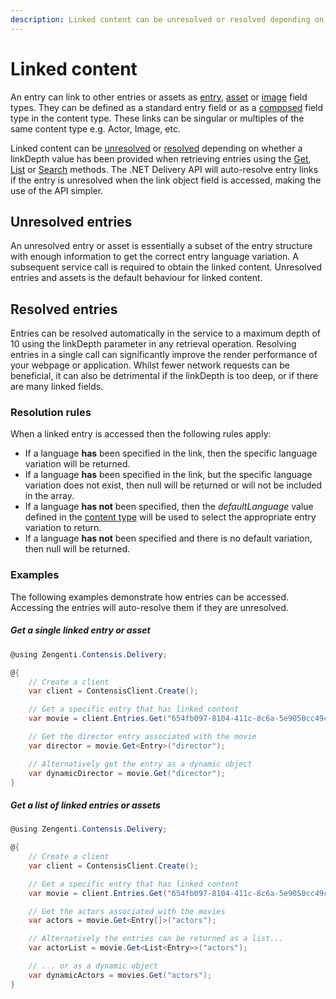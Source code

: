 ```yaml
---
description: Linked content can be unresolved or resolved depending on whether a linkDepth value has been provided when retrieving entries using the Get, List or Search methods.
---
```

# Linked content

An entry can link to other entries or assets as [entry](/model/entry.md), [asset](/model/asset.md) or [image](/model/image.md) field types. They can be defined as a standard entry field or as a [composed](/model/composed.md) field type in the content type. These links can be singular or multiples of the same content type e.g. Actor, Image, etc.

Linked content can be [unresolved](#unresolved-entries) or [resolved](#resolved-entries) depending on whether a linkDepth value has been provided when retrieving entries using the [Get](/key-concepts/entry-get.md), [List](/key-concepts/entries-list.md) or [Search](/search/entry-search.md) methods. The .NET Delivery API will auto-resolve entry links if the entry is unresolved when the link object field is accessed, making the use of the API simpler.

## Unresolved entries

An unresolved entry or asset is essentially a subset of the entry structure with enough information to get the correct entry language variation. A subsequent service call is required to obtain the linked content. Unresolved entries and assets is the default behaviour for linked content.

## Resolved entries

Entries can be resolved automatically in the service to a maximum depth of 10 using the linkDepth parameter in any retrieval operation. Resolving entries in a single call can significantly improve the render performance of your webpage or application. Whilst fewer network requests can be beneficial, it can also be detrimental if the linkDepth is too deep, or if there are many linked fields.

### Resolution rules

When a linked entry is accessed then the following rules apply:

- If a language **has** been specified in the link, then the specific language variation will be returned.
- If a language **has** been specified in the link, but the specific language variation does not exist, then null will be returned or will not be included in the array.
- If a language **has not** been specified, then the *defaultLanguage* value defined in the [content type](/model/contenttype.md) will be used to select the appropriate entry variation to return.
- If a language **has not** been specified and there is no default variation, then null will be returned.


### Examples

The following examples demonstrate how entries can be accessed. Accessing the entries will auto-resolve them if they are unresolved.

##### Get a single linked entry or asset

```cs
@using Zengenti.Contensis.Delivery;

@{
    // Create a client
    var client = ContensisClient.Create();

    // Get a specific entry that has linked content
    var movie = client.Entries.Get("654fb097-8104-411c-8c6a-5e9050cc49c2");

    // Get the director entry associated with the movie
    var director = movie.Get<Entry>("director");

    // Alternatively get the entry as a dynamic object
    var dynamicDirector = movie.Get("director");
}
```

##### Get a list of linked entries or assets

```cs
@using Zengenti.Contensis.Delivery;

@{
    // Create a client
    var client = ContensisClient.Create();

    // Get a specific entry that has linked content
    var movie = client.Entries.Get("654fb097-8104-411c-8c6a-5e9050cc49c2");

    // Get the actors associated with the movies
    var actors = movie.Get<Entry[]>("actors");

    // Alternatively the entries can be returned as a list...
    var actorList = movie.Get<List<Entry>>("actors");

    // ... or as a dynamic object
    var dynamicActors = movies.Get("actors");
}
```
